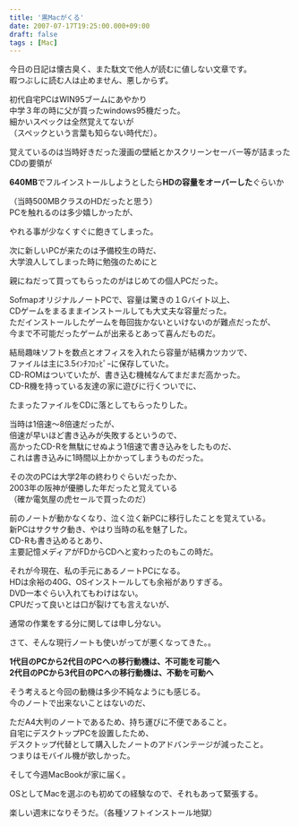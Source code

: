 ```yaml
---
title: '黒Macがくる'
date: 2007-07-17T19:25:00.000+09:00
draft: false
tags : [Mac]
---
```


今日の日記は懐古臭く、また駄文で他人が読むに値しない文章です。  
暇つぶしに読む人は止めません、悪しからず。

  
初代自宅PCはWIN95ブームにあやかり  
中学３年の時に父が買ったwindows95機だった。  
細かいスペックは全然覚えてないが  
（スペックという言葉も知らない時代だ）。  

覚えているのは当時好きだった漫画の壁紙とかスクリーンセーバー等が詰まったCDの要領が

**640MB**でフルインストールしようとしたら**HDの容量をオーバーした**ぐらいか

（当時500MBクラスのHDだったと思う）  
PCを触れるのは多少嬉しかったが、

やれる事が少なくすぐに飽きてしまった。

  
次に新しいPCが来たのは予備校生の時だ、  
大学浪人してしまった時に勉強のためにと

親にねだって買ってもらったのがはじめての個人PCだった。

  
SofmapオリジナルノートPCで、容量は驚きの１Gバイト以上、  
CDゲームをまるままインストールしても大丈夫な容量だった。  
ただインストールしたゲームを毎回抜かないといけないのが難点だったが、  
今まで不可能だったゲームが出来るとあって喜んだものだ。  

結局趣味ソフトを数点とオフィスを入れたら容量が結構カツカツで、  
ファイルは主に3.5ｲﾝﾁﾌﾛｯﾋﾟｰに保存していた。  
CD-ROMはついていたが、書き込む機械なんてまだまだ高かった。  
CD-R機を持っている友達の家に遊びに行くついでに、

たまったファイルをCDに落としてもらったりした。  

当時は1倍速～8倍速だったが、  
倍速が早いほど書き込みが失敗するというので、  
高かったCD-Rを無駄にせぬよう1倍速で書き込みをしたものだ、  
これは書き込みに1時間以上かかってしまうものだった。

  
その次のPCは大学2年の終わりぐらいだったか、  
2003年の阪神が優勝した年だったと覚えている  
（確か電気屋の虎セールで買ったのだ）  

前のノートが動かなくなり、泣く泣く新PCに移行したことを覚えている。  
新PCはサクサク動き、やはり当時の私を魅了した。  
CD-Rも書き込めるとあり、  
主要記憶メディアがFDからCDへと変わったのもこの時だ。

  
それが今現在、私の手元にあるノートPCになる。  
HDは余裕の40G、OSインストールしても余裕がありすぎる。  
DVD一本ぐらい入れてもわけはない。  
CPUだって良いとは口が裂けても言えないが、

通常の作業をする分に関しては申し分ない。

  
さて、そんな現行ノートも使いがってが悪くなってきた。。

**1代目のPCから2代目のPCへの移行動機は、不可能を可能へ  
2代目のPCから3代目のPCへの移行動機は、不動を可動へ**

そう考えると今回の動機は多少不純なようにも感じる。  
今のノートで出来ないことはないのだ、  

ただA4大判のノートであるため、持ち運びに不便であること。  
自宅にデスクトップPCを設置したため、  
デスクトップ代替として購入したノートのアドバンテージが減ったこと。  
つまりはモバイル機が欲しかった。

そして今週MacBookが家に届く。

OSとしてMacを選ぶのも初めての経験なので、それもあって緊張する。

楽しい週末になりそうだ。（各種ソフトインストール地獄）